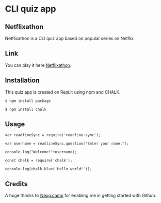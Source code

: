 # CLI quiz app
## Netflixathon

 Netflixathon is a CLI quiz app based on popular series on Netflix. 

 ## Link
 
 You can play it here  [Netflixathon](https://repl.it/@KSammy/Fandom-game?embed=1&output=1#index.js).


## Installation 

This quiz app is created on Repl.it using npm and CHALK.

```npm
$ npm install package
```
```CHALK
$ npm install chalk
```
## Usage

``` 
var readlineSync = require('readline-sync');

var username = readlineSync.question("Enter your name:");

console.log("Welcome!"+username);
```
```
const chalk = require('chalk');
 
console.log(chalk.blue('Hello world!'));

```
## Credits

 A huge thanks to [Neog.camp](https://neog.camp/) for enabling me in getting started with Github.